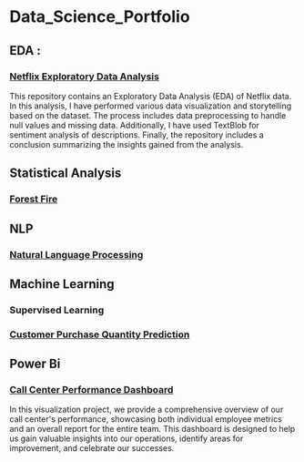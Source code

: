 # Data_Science_Portfolio
## EDA :
   ### [ Netflix Exploratory Data Analysis ](./Exploratory_data_analysis/)
   This repository contains an Exploratory Data Analysis (EDA) of Netflix data. In this analysis, I have performed various data
   visualization and storytelling based on the dataset. The process includes data preprocessing to handle null values and missing data.
   Additionally, I have used TextBlob for sentiment analysis of descriptions. Finally, the repository includes a conclusion summarizing the insights gained from the 
   analysis.

## Statistical Analysis
   ### [Forest Fire ](./Preprocessing/)
## NLP
   ### [Natural Language Processing](./NLP/)
## Machine Learning
   ### Supervised Learning
   ### [Customer Purchase Quantity Prediction](./Machine_Learning/)
## Power Bi
   ### [Call Center Performance Dashboard](./Power_Bi/)
   In this visualization project, we provide a comprehensive overview of our call center's performance, showcasing both individual employee metrics and an overall 
   report for the entire team. This dashboard is designed to help us gain valuable insights into our operations, identify areas for improvement, and celebrate our 
   successes.


